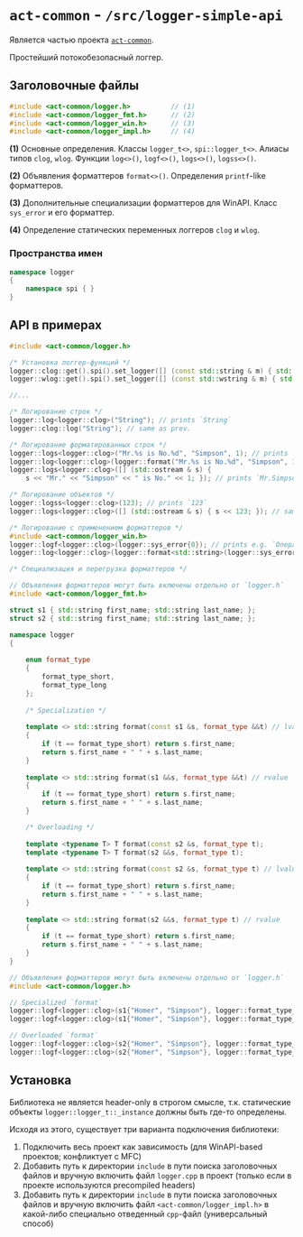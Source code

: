 # `act-common` - `/src/logger-simple-api`

Является частью проекта [`act-common`](https://github.com/Dqxl1t0AQAave4/act-common).

Простейший потокобезопасный логгер.

## Заголовочные файлы

```c++
#include <act-common/logger.h>          // (1)
#include <act-common/logger_fmt.h>      // (2)
#include <act-common/logger_win.h>      // (3)
#include <act-common/logger_impl.h>     // (4)
```

**(1)** Основные определения. Классы `logger_t<>`, `spi::logger_t<>`. Алиасы типов `clog`, `wlog`. Функции `log<>()`, `logf<>()`, `logs<>()`, `logss<>()`.

**(2)** Объявления форматтеров `format<>()`. Определения `printf`-like форматтеров.

**(3)** Дополнительные специализации форматтеров для WinAPI. Класс `sys_error` и его форматтер.

**(4)** Определение статических переменных логгеров `clog` и `wlog`.

### Пространства имен

```c++
namespace logger
{
    namespace spi { }
}
```

## API в примерах

```c++
#include <act-common/logger.h>

/* Установка логгер-функций */
logger::clog::get().spi().set_logger([] (const std::string & m) { std::cout << m << std::endl; });
logger::wlog::get().spi().set_logger([] (const std::wstring & m) { std::wcout << m << std::endl; });

//...

/* Логирование строк */
logger::log<logger::clog>("String"); // prints `String`
logger::clog::log("String"); // same as prev.

/* Логирование форматированных строк */
logger::logs<logger::clog>("Mr.%s is No.%d", "Simpson", 1); // prints `Mr.Simpson is No.1`
logger::log<logger::clog>(logger::format("Mr.%s is No.%d", "Simpson", 1)); // prints `Mr.Simpson is No.1`
logger::logs<logger::clog>([] (std::ostream & s) {
    s << "Mr." << "Simpson" << " is No." << 1; }); // prints `Mr.Simpson is No.1`

/* Логирование объектов */
logger::logss<logger::clog>(123); // prints `123`
logger::logs<logger::clog>([] (std::ostream & s) { s << 123; }); // same as prev.

/* Логирование с применением форматтеров */
#include <act-common/logger_win.h>
logger::logf<logger::clog>(logger::sys_error{0}); // prints e.g. `Операция успешно завершена.`
logger::log<logger::clog>(logger::format<std::string>(logger::sys_error{0})); // same as prev.

/* Специализация и перегрузка форматтеров */

// Объявления форматтеров могут быть включены отдельно от `logger.h`
#include <act-common/logger_fmt.h>

struct s1 { std::string first_name; std::string last_name; };
struct s2 { std::string first_name; std::string last_name; };

namespace logger
{
    
    enum format_type
    {
        format_type_short,
        format_type_long
    };
    
    /* Specialization */
    
    template <> std::string format(const s1 &s, format_type &&t) // lvalue
    {
        if (t == format_type_short) return s.first_name;
        return s.first_name + " " + s.last_name;
    }
    
    template <> std::string format(s1 &&s, format_type &&t) // rvalue
    {
        if (t == format_type_short) return s.first_name;
        return s.first_name + " " + s.last_name;
    }

    /* Overloading */
    
    template <typename T> T format(const s2 &s, format_type t);
    template <typename T> T format(s2 &&s, format_type t);
    
    template <> std::string format(const s2 &s, format_type t) // lvalue
    {
        if (t == format_type_short) return s.first_name;
        return s.first_name + " " + s.last_name;
    }
    
    template <> std::string format(s2 &&s, format_type t) // rvalue
    {
        if (t == format_type_short) return s.first_name;
        return s.first_name + " " + s.last_name;
    }
}

// Объявления форматтеров могут быть включены отдельно от `logger.h`
#include <act-common/logger.h>

// Specialized `format`
logger::logf<logger::clog>(s1{"Homer", "Simpson"}, logger::format_type_short); // prints `Homer`
logger::logf<logger::clog>(s1{"Homer", "Simpson"}, logger::format_type_long); // prints `Homer Simpson`

// Overloaded `format`
logger::logf<logger::clog>(s2{"Homer", "Simpson"}, logger::format_type_short); // prints `Homer`
logger::logf<logger::clog>(s2{"Homer", "Simpson"}, logger::format_type_long); // prints `Homer Simpson`
```

## Установка

Библиотека не является header-only в строгом смысле, т.к. статические объекты `logger::logger_t::_instance` должны быть где-то определены.

Исходя из этого, существует три варианта подключения библиотеки:

1. Подключить весь проект как зависимость (для WinAPI-based проектов; конфликтует с MFC)
2. Добавить путь к директории `include` в пути поиска заголовочных файлов и вручную включить файл `logger.cpp` в проект (только если в проекте используются precompiled headers)
3. Добавить путь к директории `include` в пути поиска заголовочных файлов и вручную включить файл `<act-common/logger_impl.h>` в какой-либо специально отведенный `cpp`-файл (универсальный способ)
